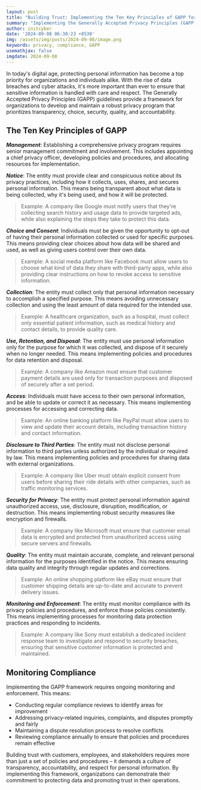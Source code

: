 ```yaml
---
layout: post
title: "Building Trust: Implementing the Ten Key Principles of GAPP for Effective Data Protection"
summary: "Implementing the Generally Accepted Privacy Principles (GAPP) guidelines ensures organizations prioritize transparency, choice, security, quality, and accountability in their data protection practices."
author: initcyber
date: '2024-09-08 06:30:23 +0530'
img: /assets/img/posts/2024-09-08/image.png
keywords: privacy, compliance, GAPP
usemathjax: false
imgdate: 2024-09-08
---
```


In today's digital age, protecting personal information has become a top priority for organizations and individuals alike. With the rise of data breaches and cyber attacks, it's more important than ever to ensure that sensitive information is handled with care and respect. The Generally Accepted Privacy Principles (GAPP) guidelines provide a framework for organizations to develop and maintain a robust privacy program that prioritizes transparency, choice, security, quality, and accountability.


## The Ten Key Principles of GAPP

**_Management_**: Establishing a comprehensive privacy program requires senior management commitment and involvement. This includes appointing a chief privacy officer, developing policies and procedures, and allocating resources for implementation.

**_Notice_**: The entity must provide clear and conspicuous notice about its privacy practices, including how it collects, uses, shares, and secures personal information. This means being transparent about what data is being collected, why it's being used, and how it will be protected.
> Example: A company like Google must notify users that they're collecting search history and usage data to provide targeted ads, while also explaining the steps they take to protect this data.

**_Choice and Consent_**: Individuals must be given the opportunity to opt-out of having their personal information collected or used for specific purposes. This means providing clear choices about how data will be shared and used, as well as giving users control over their own data.
> Example: A social media platform like Facebook must allow users to choose what kind of data they share with third-party apps, while also providing clear instructions on how to revoke access to sensitive information.

**_Collection_**: The entity must collect only that personal information necessary to accomplish a specified purpose. This means avoiding unnecessary collection and using the least amount of data required for the intended use.
> Example: A healthcare organization, such as a hospital, must collect only essential patient information, such as medical history and contact details, to provide quality care.

**_Use, Retention, and Disposal_**: The entity must use personal information only for the purpose for which it was collected, and dispose of it securely when no longer needed. This means implementing policies and procedures for data retention and disposal.
> Example: A company like Amazon must ensure that customer payment details are used only for transaction purposes and disposed of securely after a set period.

**_Access_**: Individuals must have access to their own personal information, and be able to update or correct it as necessary. This means implementing processes for accessing and correcting data.
> Example: An online banking platform like PayPal must allow users to view and update their account details, including transaction history and contact information.

**_Disclosure to Third Parties_**: The entity must not disclose personal information to third parties unless authorized by the individual or required by law. This means implementing policies and procedures for sharing data with external organizations.
> Example: A company like Uber must obtain explicit consent from users before sharing their ride details with other companies, such as traffic monitoring services.

**_Security for Privacy_**: The entity must protect personal information against unauthorized access, use, disclosure, disruption, modification, or destruction. This means implementing robust security measures like encryption and firewalls.
> Example: A company like Microsoft must ensure that customer email data is encrypted and protected from unauthorized access using secure servers and firewalls.

**_Quality_**: The entity must maintain accurate, complete, and relevant personal information for the purposes identified in the notice. This means ensuring data quality and integrity through regular updates and corrections.
> Example: An online shopping platform like eBay must ensure that customer shipping details are up-to-date and accurate to prevent delivery issues.

**_Monitoring and Enforcement_**: The entity must monitor compliance with its privacy policies and procedures, and enforce those policies consistently. This means implementing processes for monitoring data protection practices and responding to incidents.
>Example: A company like Sony must establish a dedicated incident response team to investigate and respond to security breaches, ensuring that sensitive customer information is protected and maintained.

## Monitoring Compliance

Implementing the GAPP framework requires ongoing monitoring and enforcement. This means:
- Conducting regular compliance reviews to identify areas for improvement
- Addressing privacy-related inquiries, complaints, and disputes promptly and fairly
- Maintaining a dispute resolution process to resolve conflicts
- Reviewing compliance annually to ensure that policies and procedures remain effective


Building trust with customers, employees, and stakeholders requires more than just a set of policies and procedures – it demands a culture of transparency, accountability, and respect for personal information. By implementing this framework, organizations can demonstrate their commitment to protecting data and promoting trust in their operations.
